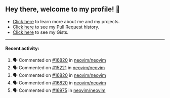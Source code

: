 ## Hey there, welcome to my profile! 👋

- [Click here](https://seandewar.github.io/) to learn more about me and my projects.
- [Click here](https://github.com/search?p=1&q=author%3Aseandewar+is%3Apr) to see my Pull Request history.
- [Click here](https://gist.github.com/seandewar) to see my Gists.

---

#### Recent activity:

<!--START_SECTION:activity-->
1. 🗣 Commented on [#16820](https://github.com/neovim/neovim/issues/16820) in [neovim/neovim](https://github.com/neovim/neovim)
2. 🗣 Commented on [#15221](https://github.com/neovim/neovim/issues/15221) in [neovim/neovim](https://github.com/neovim/neovim)
3. 🗣 Commented on [#16820](https://github.com/neovim/neovim/issues/16820) in [neovim/neovim](https://github.com/neovim/neovim)
4. 🗣 Commented on [#16820](https://github.com/neovim/neovim/issues/16820) in [neovim/neovim](https://github.com/neovim/neovim)
5. 🗣 Commented on [#16975](https://github.com/neovim/neovim/issues/16975) in [neovim/neovim](https://github.com/neovim/neovim)
<!--END_SECTION:activity-->
